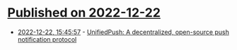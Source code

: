 # [Published on 2022-12-22](index.md)

* [2022-12-22, 15:45:57](https://news.ycombinator.com/item?id=34094497) - [UnifiedPush: A decentralized, open-source push notification protocol](https://f-droid.org/2022/12/18/unifiedpush.html)
